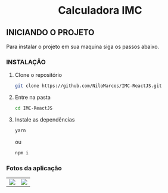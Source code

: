   <h1 align="center">Calculadora IMC</h1>

<!-- Getting Started -->

## INICIANDO O PROJETO

Para instalar o projeto em sua maquina siga os passos abaixo.

### INSTALAÇÃO

1. Clone o repositório

   ```sh
   git clone https://github.com/NiloMarcos/IMC-ReactJS.git
   ```

2. Entre na pasta

   ```sh
   cd IMC-ReactJS
   ```

3. Instale as dependências

   ```sh
   yarn
   ```

   ou

   ```sh
   npm i

### Fotos da aplicação

<p align="center">
<table  style="border: none">
  <tr>
    <td>
      <img src="src/assets/Screenshot_2.png">
    </td>
    <td>
      <img src="src/assets/Screenshot_3.png">
    </td>
  </tr>
</table>
</p>
